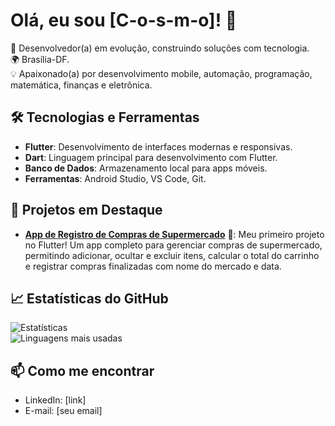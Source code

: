 # Olá, eu sou [C-o-s-m-o]! 👋  

🚀 Desenvolvedor(a) em evolução, construindo soluções com tecnologia.  
🌍 Brasília-DF.  
💡 Apaixonado(a) por desenvolvimento mobile, automação, programação, matemática, finanças e eletrônica.  

## 🛠️ Tecnologias e Ferramentas  
- **Flutter**: Desenvolvimento de interfaces modernas e responsivas.  
- **Dart**: Linguagem principal para desenvolvimento com Flutter.  
- **Banco de Dados**: Armazenamento local para apps móveis.  
- **Ferramentas**: Android Studio, VS Code, Git.  

## 🚀 Projetos em Destaque  
- **[App de Registro de Compras de Supermercado](https://github.com/c-o-s-m-o/registro_de_compras)** 🛒: Meu primeiro projeto no Flutter! Um app completo para gerenciar compras de supermercado, permitindo adicionar, ocultar e excluir itens, calcular o total do carrinho e registrar compras finalizadas com nome do mercado e data.  

## 📈 Estatísticas do GitHub  
![Estatísticas](https://github-readme-stats.vercel.app/api?username=seuusername&show_icons=true&theme=radical)  
![Linguagens mais usadas](https://github-readme-stats.vercel.app/api/top-langs/?username=seuusername&layout=compact&hide=html,css)  

## 📫 Como me encontrar  
- LinkedIn: [link]  
- E-mail: [seu email]  
